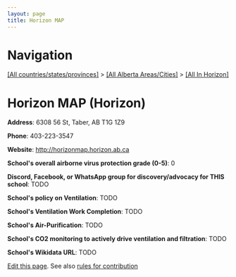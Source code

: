 ```yaml
---
layout: page
title: Horizon MAP
---
```

# Navigation

[[All countries/states/provinces]](../../..) > [[All Alberta Areas/Cities]](../..) > [[All In Horizon]](..)

# Horizon MAP (Horizon)

**Address**: 6308 56 St, Taber, AB T1G 1Z9

**Phone**: 403-223-3547

**Website**: <http://horizonmap.horizon.ab.ca>

**School's overall airborne virus protection grade (0-5)**: 0

**Discord, Facebook, or WhatsApp group for discovery/advocacy for THIS school**: TODO

**School's policy on Ventilation**: TODO

**School's Ventilation Work Completion**: TODO

**School's Air-Purification**: TODO

**School's CO2 monitoring to actively drive ventilation and filtration**: TODO

**School's Wikidata URL**: TODO


[Edit this page](https://github.com/ventilate-schools/AB/edit/main/./Horizon/Horizon_MAP.md). See also [rules for contribution](../../../contribution-rules/)